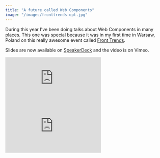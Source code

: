 ```yaml
---
title: "A future called Web Components"
image: "/images/fronttrends-opt.jpg"
---
```


During this year I've been doing talks about Web Components in many places. This one was special because it was in my first time in Warsaw, Poland on this really awesome event called [Front Trends](http://2014.front-trends.com/).

Slides are now available on [SpeakerDeck](https://speakerdeck.com/zenorocha/a-future-called-web-components) and the video is on Vimeo.

<div class="iframe-wrap">
  <iframe src="http://player.vimeo.com/video/97308701" frameborder="0" allowfullscreen="true">
  </iframe>
</div>

<!-- more -->

<div class="iframe-wrap">
  <iframe src="http://player.vimeo.com/video/96197683" frameborder="0" allowfullscreen="true">
  </iframe>
</div>
